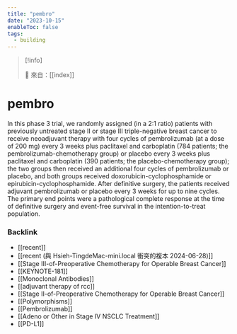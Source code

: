 ```yaml
---
title: "pembro"
date: "2023-10-15"
enableToc: false
tags:
  - building
---
```


> [!info]
>
> 🌱 來自：[[index]]

# pembro

In this phase 3 trial, we randomly assigned (in a 2:1 ratio) patients with previously untreated stage II or stage III triple-negative breast cancer to receive neoadjuvant therapy with four cycles of pembrolizumab (at a dose of 200 mg) every 3 weeks plus paclitaxel and carboplatin (784 patients; the pembrolizumab-chemotherapy group) or placebo every 3 weeks plus paclitaxel and carboplatin (390 patients; the placebo-chemotherapy group); the two groups then received an additional four cycles of pembrolizumab or placebo, and both groups received doxorubicin-cyclophosphamide or epirubicin-cyclophosphamide. After definitive surgery, the patients received adjuvant pembrolizumab or placebo every 3 weeks for up to nine cycles. The primary end points were a pathological complete response at the time of definitive surgery and event-free survival in the intention-to-treat population.




### Backlink

- [[recent]] 
- [[recent (與 Hsieh-TingdeMac-mini.local 衝突的複本 2024-06-28)]] 
- [[Stage III-of-Preoperative Chemotherapy for Operable Breast Cancer]] 
- [[KEYNOTE-181]] 
- [[Monoclonal Antibodies]] 
- [[adjuvant therapy of rcc]] 
- [[Stage II-of-Preoperative Chemotherapy for Operable Breast Cancer]] 
- [[Polymorphisms]] 
- [[Pembrolizumab]] 
- [[Adeno or Other in Stage IV NSCLC Treatment]] 
- [[PD-L1]] 
